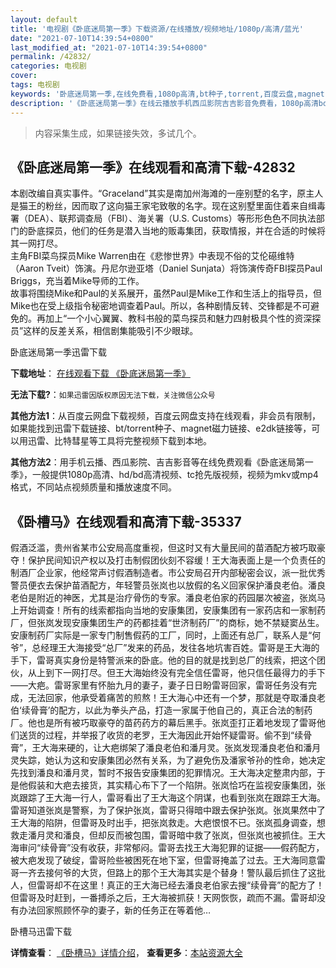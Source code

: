 ```yaml
---
layout: default
title: '电视剧《卧底迷局第一季》下载资源/在线播放/视频地址/1080p/高清/蓝光'
date: "2021-07-10T14:39:54+0800"
last_modified_at: "2021-07-10T14:39:54+0800"
permalink: /42832/
categories: 电视剧
cover:
tags: 电视剧
keywords: '卧底迷局第一季,在线免费看,1080p高清,bt种子,torrent,百度云盘,magnet,磁力链,迅雷下载资源'
description: '《卧底迷局第一季》在线云播放手机西瓜影院吉吉影音免费看，1080p高清bd/hd未删减完整版和tc抢先枪版，mkv/mp4格式，附带bt/torrent种子、magnet/磁力链、百度云盘、网盘资源迅雷下载链接'
---
```


>内容采集生成，如果链接失效，多试几个。


## 《卧底迷局第一季》在线观看和高清下载-42832

本剧改编自真实事件。&ldquo;Graceland”其实是南加州海滩的一座别墅的名字，原主人是猫王的粉丝，因而取了这向猫王家宅致敬的名字。现在这别墅里面住着来自缉毒署（DEA）、联邦调查局（FBI）、海关署（U.S. Customs）等形形色色不同执法部门的卧底探员，他们的任务是潜入当地的贩毒集团，获取情报，并在合适的时候将其一网打尽。<br /> 主角FBI菜鸟探员Mike Warren由在《悲惨世界》中表现不俗的艾伦礠维特（Aaron Tveit）饰演。丹尼尔逊亚塔（Daniel Sunjata）将饰演传奇FBI探员Paul Briggs，充当着Mike导师的工作。<br /> 故事将围绕Mike和Paul的关系展开，虽然Paul是Mike工作和生活上的指导员，但Mike也在受上级指令秘密地调查着Paul。所以，各种剧情反转、交锋都是不可避免的。再加上“一个小心翼翼、教科书般的菜鸟探员和魅力四射极具个性的资深探员”这样的反差关系，相信剧集能吸引不少眼球。</p>


卧底迷局第一季迅雷下载

**下载地址**： [在线观看下载 《卧底迷局第一季》](https://www.993dy.com//vod-detail-id-9194.html) 


**无法下载?**：`如果迅雷因版权原因无法下载，关注微信公众号 `

**其他方法1**：从百度云网盘下载视频，百度云网盘支持在线观看，非会员有限制，如果能找到迅雷下载链接、bt/torrent种子、magnet磁力链接、e2dk链接等，可以用迅雷、比特彗星等工具将完整视频下载到本地。

**其他方法2**：用手机云播、西瓜影院、吉吉影音等在线免费观看《卧底迷局第一季》，一般提供1080p高清、hd/bd高清视频、tc抢先版视频，视频为mkv或mp4格式，不同站点视频质量和播放速度不同。


## 《卧槽马》在线观看和高清下载-35337

假酒泛滥，贵州省某市公安局高度重视，但这时又有大量民间的苗酒配方被巧取豪夺！保护民间知识产权以及打击制假团伙刻不容缓！王大海表面上是一个负责任的制酒厂企业家，他经常声讨假酒制造者。市公安局召开内部秘密会议，派一批优秀警员便衣去保护苗酒配方，年轻警员张岚也以放假的名义回家保护潘良老伯。潘良老伯是附近的神医，尤其是治疗骨伤的专家。潘良老伯家的药园屡次被盗，张岚马上开始调查！所有的线索都指向当地的安康集团，安康集团有一家药店和一家制药厂，但张岚发现安康集团生产的药都挂着“世济制药厂&rdquo;的商标，她不禁疑窦丛生。安康制药厂实际是一家专门制售假药的工厂，同时，上面还有总厂，联系人是&ldquo;何爷”，总经理王大海接受“总厂”发来的药品，发往各地坑害百姓。雷哥是王大海的手下，雷哥真实身份是特警派来的卧底。他的目的就是找到总厂的线索，把这个团伙，从上到下一网打尽。但王大海始终没有完全信任雷哥，他只信任最得力的手下&mdash;—大疤。雷哥家里有怀胎九月的妻子，妻子日日盼雷哥回家，雷哥任务没有完成，无法回家，他承受着痛苦的煎熬！王大海心中还有一个梦，那就是夺取潘良老伯‘续骨膏&rsquo;的配方，以此为拳头产品，打造一家属于他自己的，真正合法的制药厂。他也是所有被巧取豪夺的苗药药方的幕后黑手。张岚歪打正着地发现了雷哥他们送货的过程，并举报了收货的老罗，王大海因此开始怀疑雷哥。偷不到“续骨膏&rdquo;，王大海来硬的，让大疤绑架了潘良老伯和潘月灵。张岚发现潘良老伯和潘月灵失踪，她认为这和安康集团必然有关系，为了避免伤及潘家爷孙的性命，她决定先找到潘良和潘月灵，暂时不报告安康集团的犯罪情况。王大海决定整肃内部，于是他假装和大疤去接货，其实精心布下了一个陷阱。张岚恰巧在监视安康集团，张岚跟踪了王大海一行人，雷哥看出了王大海这个阴谋，也看到张岚在跟踪王大海。雷哥知道张岚是警察，为了保护张岚，雷哥只得暗中跟去保护张岚。张岚果然中了王大海的陷阱，但雷哥及时出手，把张岚救走。大疤恨恨不已。张岚孤身调查，想救走潘月灵和潘良，但却反而被包围，雷哥暗中救了张岚，但张岚也被抓住。王大海审问“续骨膏&rdquo;没有收获，非常郁闷。雷哥去找王大海犯罪的证据&mdash;—假药配方，被大疤发现了破绽，雷哥险些被困死在地下室，但雷哥掩盖了过去。王大海同意雷哥一齐去接何爷的大货，但路上的那个王大海其实是个替身！警队最后抓住了这批人，但雷哥却不在这里！真正的王大海已经去潘良老伯家去搜&ldquo;续骨膏&rdquo;的配方了！但雷哥及时赶到，一番搏杀之后，王大海被抓获！天网恢恢，疏而不漏。雷哥却没有办法回家照顾怀孕的妻子，新的任务正在等着他&hellip;


卧槽马迅雷下载

**详情查看**： [《卧槽马》详情介绍](/movie/35337/)， **查看更多**：[本站资源大全](/movie/t/all/)

